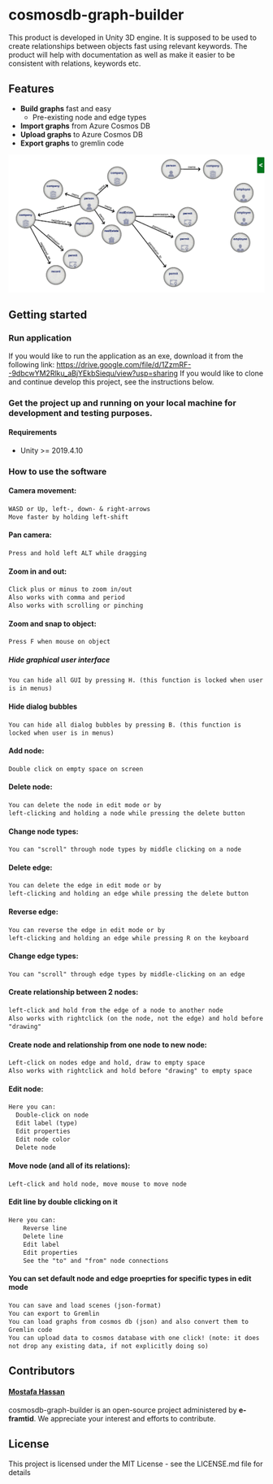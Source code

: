 cosmosdb-graph-builder
======

This product is developed in Unity 3D engine.
It is supposed to be used to create relationships between objects fast using relevant keywords.
The product will help with documentation as well as make it easier to be consistent with relations, keywords etc.


## Features
* **Build graphs** fast and easy
	* Pre-existing node and edge types
* **Import graphs** from Azure Cosmos DB
* **Upload graphs** to Azure Cosmos DB
* **Export graphs** to gremlin code


<img src = "images/graph_example_1.PNG">


## Getting started
### Run application
If you would like to run the application as an exe, download it from the following link:
https://drive.google.com/file/d/1ZzmRF--9dbcwYM2Rlku_aBjYEkbSiequ/view?usp=sharing
If you would like to clone and continue develop this project, see the instructions below.

### Get the project up and running on your local machine for development and testing purposes.

#### Requirements
* Unity >= 2019.4.10

### How to use the software
#### Camera movement:
	WASD or Up, left-, down- & right-arrows
	Move faster by holding left-shift

#### Pan camera:
	Press and hold left ALT while dragging

#### Zoom in and out:
	Click plus or minus to zoom in/out
	Also works with comma and period
	Also works with scrolling or pinching

#### Zoom and snap to object:
	Press F when mouse on object

##### Hide graphical user interface
	You can hide all GUI by pressing H. (this function is locked when user is in menus)

#### Hide dialog bubbles
	You can hide all dialog bubbles by pressing B. (this function is locked when user is in menus)

#### Add node:
	Double click on empty space on screen

#### Delete node:
	You can delete the node in edit mode or by
	left-clicking and holding a node while pressing the delete button

#### Change node types:
	You can "scroll" through node types by middle clicking on a node

#### Delete edge:
	You can delete the edge in edit mode or by
	left-clicking and holding an edge while pressing the delete button

#### Reverse edge:
	You can reverse the edge in edit mode or by
	left-clicking and holding an edge while pressing R on the keyboard

#### Change edge types:
	You can "scroll" through edge types by middle-clicking on an edge

#### Create relationship between 2 nodes:
	left-click and hold from the edge of a node to another node
	Also works with rightclick (on the node, not the edge) and hold before "drawing"

#### Create node and relationship from one node to new node:
	Left-click on nodes edge and hold, draw to empty space
	Also works with rightclick and hold before "drawing" to empty space

#### Edit node: 
    Here you can:
      Double-click on node
      Edit label (type)
      Edit properties
      Edit node color
      Delete node

#### Move node (and all of its relations):
	Left-click and hold node, move mouse to move node

#### Edit line by double clicking on it
	Here you can:
		Reverse line
		Delete line
		Edit label
		Edit properties
		See the "to" and "from" node connections 

#### You can set default node and edge proeprties for specific types in edit mode
    You can save and load scenes (json-format)
    You can export to Gremlin
    You can load graphs from cosmos db (json) and also convert them to Gremlin code
    You can upload data to cosmos database with one click! (note: it does not drop any existing data, if not explicitly doing so)


## Contributors
#### [Mostafa Hassan](https://github.com/MostafaHassan)
cosmosdb-graph-builder is an open-source project administered by **e-framtid**. We appreciate your interest and efforts to contribute.

## License
This project is licensed under the MIT License - see the LICENSE.md file for details

